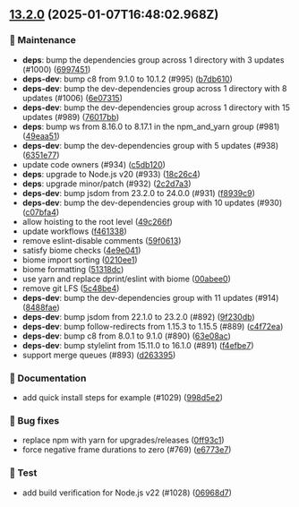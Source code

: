 ## [13.2.0](https://github.com/AxisCommunications/media-stream-library-js/compare/db30d3bda424de8011f46ed5f2d7c79fb8ad69e4..0ff93c1f6edead9ff7fccc5eac21e87b2600e964) (2025-01-07T16:48:02.968Z)

### 🚧 Maintenance

  - **deps**: bump the dependencies group across 1 directory with 3 updates (#1000) ([6997451](https://github.com/AxisCommunications/media-stream-library-js/commit/6997451619516e8311efbe37cce7073534a0b149))
  - **deps-dev**: bump c8 from 9.1.0 to 10.1.2 (#995) ([b7db610](https://github.com/AxisCommunications/media-stream-library-js/commit/b7db6100dfa535bc0d28598398385db521c29ba2))
  - **deps-dev**: bump the dev-dependencies group across 1 directory with 8 updates (#1006) ([6e07315](https://github.com/AxisCommunications/media-stream-library-js/commit/6e073153aa747beacf3623fc9abbb02ea06ca865))
  - **deps-dev**: bump the dev-dependencies group across 1 directory with 15 updates (#989) ([76017bb](https://github.com/AxisCommunications/media-stream-library-js/commit/76017bbff22dfcd3dbdc8551ae448176907ba9fe))
  - **deps**: bump ws from 8.16.0 to 8.17.1 in the npm_and_yarn group (#981) ([49eaa51](https://github.com/AxisCommunications/media-stream-library-js/commit/49eaa5190ae8469e36556ff971c51549ef018a6c))
  - **deps-dev**: bump the dev-dependencies group with 5 updates (#938) ([6351e77](https://github.com/AxisCommunications/media-stream-library-js/commit/6351e77108e62e1898a0f3ddf4f6f1ef7a4e0e6b))
  - update code owners (#934) ([c5db120](https://github.com/AxisCommunications/media-stream-library-js/commit/c5db12049fc2179e294a015628c908ffed4769f6))
  - **deps**: upgrade to Node.js v20 (#933) ([18c26c4](https://github.com/AxisCommunications/media-stream-library-js/commit/18c26c4ebbc28333ba369da6ff5a08606eae8441))
  - **deps**: upgrade minor/patch (#932) ([2c2d7a3](https://github.com/AxisCommunications/media-stream-library-js/commit/2c2d7a338c47293ad352a14f0b10b94035cc6e0f))
  - **deps-dev**: bump jsdom from 23.2.0 to 24.0.0 (#931) ([f8939c9](https://github.com/AxisCommunications/media-stream-library-js/commit/f8939c9ed55b7e648f605ab55913f23e8a53c760))
  - **deps-dev**: bump the dev-dependencies group with 10 updates (#930) ([c07bfa4](https://github.com/AxisCommunications/media-stream-library-js/commit/c07bfa4b839066b5fb7f4f0bf538b06f37bce180))
  - allow hoisting to the root level ([49c266f](https://github.com/AxisCommunications/media-stream-library-js/commit/49c266fc0d8a366103e10c54a513a6d1e23729ef))
  - update workflows ([f461338](https://github.com/AxisCommunications/media-stream-library-js/commit/f461338abc899ff5cf052046f0facbfc43771fd8))
  - remove eslint-disable comments ([59f0613](https://github.com/AxisCommunications/media-stream-library-js/commit/59f06132ad3d77126f97b7356a6f021bc5104674))
  - satisfy biome checks ([4e9e041](https://github.com/AxisCommunications/media-stream-library-js/commit/4e9e0410c484465badcd579d0c559325894750a1))
  - biome import sorting ([0210ee1](https://github.com/AxisCommunications/media-stream-library-js/commit/0210ee17f3976f0b1f066e53e5250606bd0bd91d))
  - biome formatting ([51318dc](https://github.com/AxisCommunications/media-stream-library-js/commit/51318dc52d5576920f97abbe6600ad7259eb62f6))
  - use yarn and replace dprint/eslint with biome ([00abee0](https://github.com/AxisCommunications/media-stream-library-js/commit/00abee002c293f0f811fee171013ce5633a33509))
  - remove git LFS ([5c48be4](https://github.com/AxisCommunications/media-stream-library-js/commit/5c48be4bda7a12f4c430208d0162e88f6971368f))
  - **deps-dev**: bump the dev-dependencies group with 11 updates (#914) ([8488fae](https://github.com/AxisCommunications/media-stream-library-js/commit/8488fae4b74aa714432996b13fd30c8db05db390))
  - **deps-dev**: bump jsdom from 22.1.0 to 23.2.0 (#892) ([9f230db](https://github.com/AxisCommunications/media-stream-library-js/commit/9f230db4ce70ef4da727d442ce6a313ccbc71075))
  - **deps-dev**: bump follow-redirects from 1.15.3 to 1.15.5 (#889) ([c4f72ea](https://github.com/AxisCommunications/media-stream-library-js/commit/c4f72ea8c32a73955549d8f34e7486794d597b43))
  - **deps-dev**: bump c8 from 8.0.1 to 9.1.0 (#890) ([63e08ac](https://github.com/AxisCommunications/media-stream-library-js/commit/63e08ac687720edd50d78d5df93c73b6b3a4f7ee))
  - **deps-dev**: bump stylelint from 15.11.0 to 16.1.0 (#891) ([f4efbe7](https://github.com/AxisCommunications/media-stream-library-js/commit/f4efbe7198423768c131be18a2d34c148a48b852))
  - support merge queues (#893) ([d263395](https://github.com/AxisCommunications/media-stream-library-js/commit/d26339547d42f68c1297af4653c2966169c21322))

### 📝 Documentation

  - add quick install steps for example (#1029) ([998d5e2](https://github.com/AxisCommunications/media-stream-library-js/commit/998d5e2b3c22711d91c566f949d52ad2ca503fcc))

### 🐛 Bug fixes

  - replace npm with yarn for upgrades/releases ([0ff93c1](https://github.com/AxisCommunications/media-stream-library-js/commit/0ff93c1f6edead9ff7fccc5eac21e87b2600e964))
  - force negative frame durations to zero (#769) ([e6773e7](https://github.com/AxisCommunications/media-stream-library-js/commit/e6773e7ccccec782e655af4dab5c79e51eb67e45))

### 🧪 Test

  - add build verification for Node.js v22 (#1028) ([06968d7](https://github.com/AxisCommunications/media-stream-library-js/commit/06968d7be1d540ae357ba187a1c333465c70217d))
